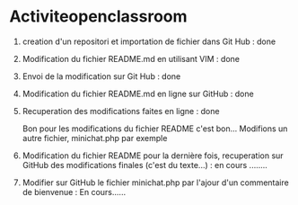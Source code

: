 # Activiteopenclassroom
1) creation d'un repositori et importation de fichier dans Git Hub : done
2) Modification du fichier README.md en utilisant VIM : done
3) Envoi de la modification sur Git Hub : done 
4) Modification du fichier README.md en ligne sur GitHub : done
5) Recuperation des modifications faites en ligne : done
	
	Bon pour les modifications du fichier README c'est bon... Modifions un autre fichier, minichat.php par exemple

6) Modification du fichier README pour la dernière fois, recuperation sur GitHub des modifications finales (c'est du texte...) : en cours ........
7) Modifier sur GitHub le fichier minichat.php par l'ajour d'un commentaire de bienvenue : En cours......
